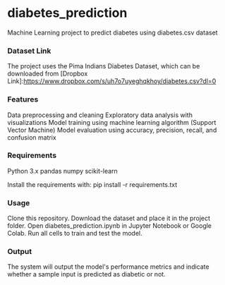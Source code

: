 # diabetes_prediction
Machine Learning project to predict diabetes using diabetes.csv dataset

### Dataset Link
The project uses the Pima Indians Diabetes Dataset, which can be downloaded from [Dropbox Link]:https://www.dropbox.com/s/uh7o7uyeghqkhoy/diabetes.csv?dl=0

### Features
  Data preprocessing and cleaning
  Exploratory data analysis with visualizations
  Model training using machine learning algorithm (Support Vector Machine)
  Model evaluation using accuracy, precision, recall, and confusion matrix

### Requirements
  Python 3.x
  pandas
  numpy
  scikit-learn

  Install the requirements with:
  pip install -r requirements.txt

### Usage
  Clone this repository.
  Download the dataset and place it in the project folder.
  Open diabetes_prediction.ipynb in Jupyter Notebook or Google Colab.
  Run all cells to train and test the model.

### Output
  The system will output the model's performance metrics and indicate whether a sample input is predicted as diabetic or not.
  
